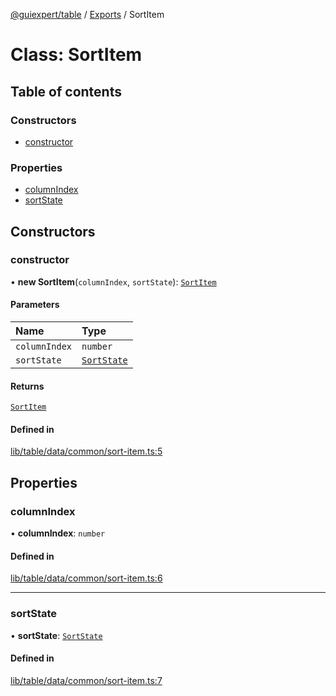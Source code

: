 [@guiexpert/table](../README.md) / [Exports](../modules.md) / SortItem

# Class: SortItem

## Table of contents

### Constructors

- [constructor](SortItem.md#constructor)

### Properties

- [columnIndex](SortItem.md#columnindex)
- [sortState](SortItem.md#sortstate)

## Constructors

### constructor

• **new SortItem**(`columnIndex`, `sortState`): [`SortItem`](SortItem.md)

#### Parameters

| Name | Type |
| :------ | :------ |
| `columnIndex` | `number` |
| `sortState` | [`SortState`](../modules.md#sortstate) |

#### Returns

[`SortItem`](SortItem.md)

#### Defined in

[lib/table/data/common/sort-item.ts:5](https://github.com/guiexperttable/ge-table/blob/7d8ffe2/libs/table/src/lib/table/data/common/sort-item.ts#L5)

## Properties

### columnIndex

• **columnIndex**: `number`

#### Defined in

[lib/table/data/common/sort-item.ts:6](https://github.com/guiexperttable/ge-table/blob/7d8ffe2/libs/table/src/lib/table/data/common/sort-item.ts#L6)

___

### sortState

• **sortState**: [`SortState`](../modules.md#sortstate)

#### Defined in

[lib/table/data/common/sort-item.ts:7](https://github.com/guiexperttable/ge-table/blob/7d8ffe2/libs/table/src/lib/table/data/common/sort-item.ts#L7)
